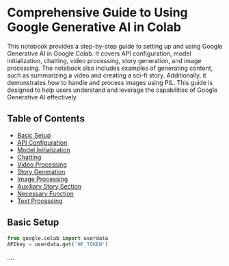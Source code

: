 # Comprehensive Guide to Using Google Generative AI in Colab

This notebook provides a step-by-step guide to setting up and using Google Generative AI in Google Colab. It covers API configuration, model initialization, chatting, video processing, story generation, and image processing. The notebook also includes examples of generating content, such as summarizing a video and creating a sci-fi story. Additionally, it demonstrates how to handle and process images using PIL. This guide is designed to help users understand and leverage the capabilities of Google Generative AI effectively.

## Table of Contents

- [Basic Setup](#basic-setup)
- [API Configuration](#api-configuration)
- [Model Initialization](#model-initialization)
- [Chatting](#chatting)
- [Video Processing](#video-processing)
- [Story Generation](#story-generation)
- [Image Processing](#image-processing)
- [Auxiliary Story Section](#auxiliary-story-section)
- [Necessary Function](#necessary-function)
- [Text Processing](#text-processing)

## Basic Setup

```python
from google.colab import userdata
APIkey = userdata.get('HF_TOKEN')
```
 ....
